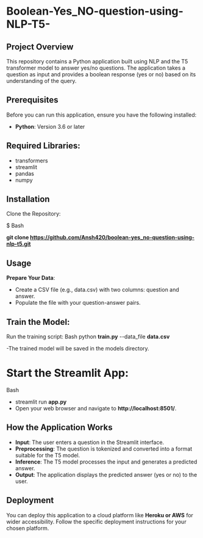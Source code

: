 # Boolean-Yes_NO-question-using-NLP-T5-

## Project Overview
This repository contains a Python application built using NLP and the T5 transformer model to answer yes/no questions. The application takes a question as input and provides a boolean response (yes or no) based on its understanding of the query.

## Prerequisites
Before you can run this application, ensure you have the following installed:

- **Python**: Version 3.6 or later

## Required Libraries:
- transformers
- streamlit
- pandas
- numpy

## Installation
Clone the Repository:

$ Bash

**git clone https://github.com/Ansh420/boolean-yes_no-question-using-nlp-t5.git**


## Usage
**Prepare Your Data**:

- Create a CSV file (e.g., data.csv) with two columns: question and answer.
- Populate the file with your question-answer pairs.

## Train the Model:

Run the training script:
Bash
python **train.py** --data_file **data.csv**

 -The trained model will be saved in the models directory.
# Start the Streamlit App:

Bash
- streamlit run **app.py**
- Open your web browser and navigate to **http://localhost:8501/**.

  
## How the Application Works
- **Input**: The user enters a question in the Streamlit interface.
- **Preprocessing**: The question is tokenized and converted into a format suitable for the T5 model.
- **Inference**: The T5 model processes the input and generates a predicted answer.
- **Output**: The application displays the predicted answer (yes or no) to the user.
  
## Deployment
You can deploy this application to a cloud platform like **Heroku or AWS** for wider accessibility. Follow the specific deployment instructions for your chosen platform.
